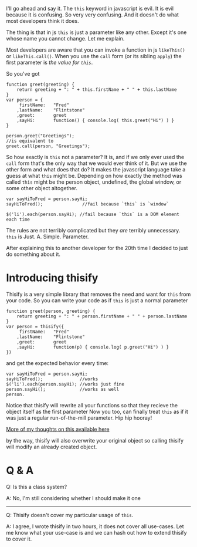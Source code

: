 I'll go ahead and say it. The `this` keyword in javascript is evil. It is evil because it is confusing. So very very confusing. And it doesn't do what most developers think it does.

The thing is that in js `this` is just a parameter like any other. Except it's one whose name you cannot change. Let me explain.

Most developers are aware that you can invoke a function in js `likeThis()` or `likeThis.call()`. 
When you use the `call` form (or its sibling `apply`) the first parameter is *the value for `this`*.

So you've got

    function greet(greeting) { 
    	return greeting + ": " + this.firstName + " " + this.lastName 
    }
    var person = {
    	 firstName:   "Fred"
    	,lastName:    "Flintstone"
    	,greet: 	  greet
    	,sayHi:       function() { console.log( this.greet("Hi") ) }
    }

    person.greet("Greetings");
    //is equivalent to
    greet.call(person, "Greetings");

So how exactly is `this` not a parameter? It is, and if we only ever used the `call` form that's the only way that we would ever think of it. But we use the other form and what does that do? It makes the javascript language take a guess at what `this` might be. Depending on how exactly the method was called `this` might be the person object, undefined, the global window, or some other object altogether. 

    var sayHiToFred = person.sayHi;
    sayHiToFred(); 	             //fail because `this` is `window`

    $('li').each(person.sayHi); //fail because `this` is a DOM element each time

The rules are not terribly complicated but they *are* terribly unnecessary. `this` is Just. A. Simple. Parameter.

After explaining this to another developer for the 20th time I decided to just do something about it.

# Introducing thisify

Thisify is a very simple library that removes the need and want for `this` from your code. So you can write your code as if `this` is just a normal parameter

    function greet(person, greeting) { 
    	return greeting + ": " + person.firstName + " " + person.lastName 
    }
    var person = thisify({
    	 firstName:   "Fred"
    	,lastName:    "Flintstone"
    	,greet: 	  greet
    	,sayHi:       function(p) { console.log( p.greet("Hi") ) }
    })
    
and get the expected behavior every time:

    var sayHiToFred = person.sayHi;
    sayHiToFred(); 	            //works
    $('li').each(person.sayHi); //works just fine
    person.sayHi();             //works as well
    person.

Notice that thisify will rewrite all your functions so that they recieve the object itself as the first parameter
Now you too, can finally treat `this` as if it was just a regular run-of-the-mill parameter. Hip hip hooray!

[More of my thoughts on this available here](https://github.com/togakangaroo/Blog/blob/master/javascript-on-this-and-new.md)

by the way, thisify will also overwrite your original object so calling thisify will modify an already created object.

# Q & A

Q: Is this a class system?

A: No, I'm still considering whether I should make it one

----------------------

Q: Thisify doesn't cover my particular usage of `this`.

A: I agree, I wrote thisify in two hours, it does not cover all use-cases. Let me know what your use-case is and we can hash out how to extend thisify to cover it.
